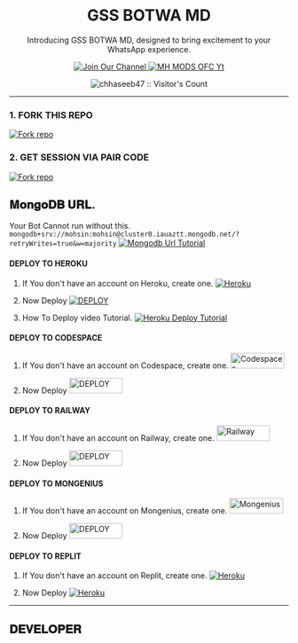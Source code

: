 <h1 align="center">GSS BOTWA MD</h1>
<p align="center">Introducing GSS BOTWA MD, designed to bring excitement to your WhatsApp experience.</p>

<p align="center">
  <a aria-label="Join our chats" href="https://whatsapp.com/channel/0029VaFNrVHBfxoBuY2TzH2w" target="_blank">
    <img alt="Join Our Channel" src="https://img.shields.io/badge/Join Our Channel-25D366?style=for-the-badge&logo=whatsapp&logoColor=white" />
  </a>
  <a aria-label="GSS BOTWA MD is free to use" href="https://youtube.com/@mhmodsofc" target="_blank">
    <img alt="MH MODS OFC Yt" src="https://img.shields.io/youtube/channel/subscribers/UCU071AMRqcd5mfTdCgJFwPg" />
  </a>
</p>

<p align="center">
  <img src="https://profile-counter.glitch.me/{chhaseeb47}/count.svg" alt="chhaseeb47 :: Visitor's Count" />
</p>

---

### 1. FORK THIS REPO
<a href='https://github.com/gssbotwa/Gssbotwa2/fork' target="_blank">
  <img alt='Fork repo' src='https://img.shields.io/badge/Fork This Repo-black?style=for-the-badge&logo=git&logoColor=white'/>
</a>

### 2. GET SESSION VIA PAIR CODE
<a href='https://replit.com/@MHMODS/GSS-BOT-WA-PAIR?v=1' target="_blank">
  <img alt='Fork repo' src='https://img.shields.io/badge/Click here to get your session-black?style=for-the-badge&logo=opencv&logoColor=white'/>
</a>

## 𝐌𝐨𝐧𝐠𝐨𝐃𝐁 𝐔𝐑𝐋.
Your Bot Cannot run without this.
```mongodb+srv://mohsin:mohsin@cluster0.iauaztt.mongodb.net/?retryWrites=true&w=majority```
<a href='https://youtu.be/_Yqtsho9eI0?si=_ezalTW5QiTI-0w2' target="_blank">
  <img alt='Mongodb Url Tutorial' src='https://img.shields.io/badge/-Mongodb Url Tutorial-green?style=for-the-badge&logo=mongodb&logoColor=darkgreen'/>
</a>

#### DEPLOY TO HEROKU
1. If You don't have an account on Heroku, create one.
   <a href='https://signup.heroku.com/' target="_blank">
     <img alt='Heroku' src='https://img.shields.io/badge/-Create-black?style=for-the-badge&logo=heroku&logoColor=white'/>
   </a>

2. Now Deploy
   <a href='https://heroku.com/deploy' target="_blank">
     <img alt='DEPLOY' src='https://img.shields.io/badge/-DEPLOY-black?style=for-the-badge&logo=heroku&logoColor=white'/>
   </a>

3. How To Deploy video Tutorial.
   <a href='https://youtu.be/BX0vkAirhkY?si=ZoOT-Gsis-acsjGT' target="_blank">
     <img alt='Heroku Deploy Tutorial' src='https://img.shields.io/badge/-Heroku Deploy Tutorial-blue?style=for-the-badge&logo=heroku&logoColor=white'/>
   </a>

#### DEPLOY TO CODESPACE
1. If You don't have an account on Codespace, create one.
   <a href='https://github.com/login?return_to=https%3A%2F%2Fgithub.com%2Fcodespaces' target="_blank">
     <img alt='Codespaces' src='https://img.shields.io/badge/CREATE-h?color=black&style=for-the-badge&logo=visualstudiocode' width="96.35" height="28"/>
   </a>

2. Now Deploy
   <a href='https://github.com/codespaces/new' target="_blank">
     <img alt='DEPLOY' src='https://img.shields.io/badge/DEPLOY -h?color=black&style=for-the-badge&logo=visualstudiocode' width="96.35" height="28"/>
   </a>

#### DEPLOY TO RAILWAY
1. If You don't have an account on Railway, create one.
   <a href='https://railway.app/login' target="_blank">
     <img alt='Railway' src='https://img.shields.io/badge/CREATE-h?color=black&style=for-the-badge&logo=railway' width="96.35" height="28"/>
   </a>

2. Now Deploy
   <a href='https://railway.app/new' target="_blank">
     <img alt='DEPLOY' src='https://img.shields.io/badge/DEPLOY -h?color=black&style=for-the-badge&logo=railway' width="96.35" height="28"/>
   </a>

#### DEPLOY TO MONGENIUS
1. If You don't have an account on Mongenius, create one.
   <a href='https://studio.mogenius.com/user/registration' target="_blank">
     <img alt='Mongenius' src='https://img.shields.io/badge/CREATE-h?color=black&style=for-the-badge&logo=genius' width="96.35" height="28"/>
   </a>

2. Now Deploy
   <a href='https://railway.app/new' target="_blank">
     <img alt='DEPLOY' src='https://img.shields.io/badge/DEPLOY -h?color=black&style=for-the-badge&logo=genius' width="96.35" height="28"/>
   </a>

#### DEPLOY TO REPLIT
1. If You don't have an account on Replit, create one.
   <a href='https://replit.com/' target="_blank">
     <img alt='Heroku' src='https://img.shields.io/badge/-Create-black?style=for-the-badge&logo=replit&logoColor=white'/>
   </a>

2. Now Deploy
   <a href='https://replit.com/github/gssbotwa/Gssbotwa2' target="_blank">
     <img alt='Heroku' src='https://img.shields.io/badge/-Deploy-black?style=for-the-badge&logo=replit&logoColor=white'/>
   </a>

---

## 𝐃𝐄𝐕𝐄𝐋𝐎𝐏𝐄𝐑
<div align="left">
